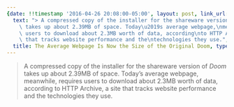 ```yaml
---
{date: !!timestamp '2016-04-26 20:08:00-05:00', layout: post, link_url: 'http://ift.tt/1VsC4E3',
  text: "> A compressed copy of the installer for the shareware version\nof *Doom*\
    \ takes up about 2.39MB of space. Today\u2019s average webpage,\nmeanwhile, requires\
    \ users to download about 2.3MB worth of data, according\nto HTTP Archive, a site\
    \ that tracks website performance and the\ntechnologies they use.", timestamp: 1461719280,
  title: The Average Webpage Is Now the Size of the Original Doom, type: link}
---
```

> A compressed copy of the installer for the shareware version
of *Doom* takes up about 2.39MB of space. Today’s average webpage,
meanwhile, requires users to download about 2.3MB worth of data, according
to HTTP Archive, a site that tracks website performance and the
technologies they use.